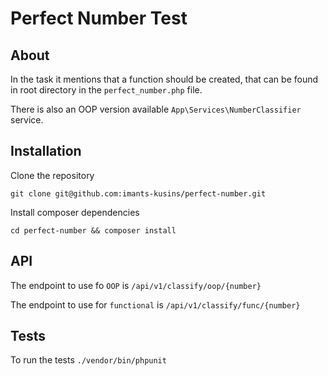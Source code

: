 # Perfect Number Test #

## About
  In the task it mentions that a function should be created, that can be found in root directory in the `perfect_number.php` file.

  There is also an OOP version available `App\Services\NumberClassifier` service.

## Installation

Clone the repository

`git clone git@github.com:imants-kusins/perfect-number.git`

Install composer dependencies

`cd perfect-number && composer install`

## API

The endpoint to use fo `OOP` is 
`/api/v1/classify/oop/{number}`

The endpoint to use for `functional` is 
`/api/v1/classify/func/{number}`


## Tests

To run the tests
`./vendor/bin/phpunit`


